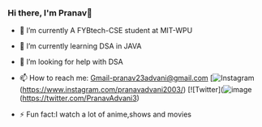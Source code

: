 ### Hi there, I'm Pranav👋


- 🔭 I’m currently A FYBtech-CSE student at MIT-WPU
- 🌱 I’m currently learning DSA in JAVA
- 🤔 I’m looking for help with DSA
- 📫 How to reach me:
Gmail-pranav23advani@gmail.com
[![Instagram](https://user-images.githubusercontent.com/57317761/134804631-ddc7bdea-bafd-496f-98e4-cdb9ce280685.png)(https://www.instagram.com/pranavadvani2003/)
[![Twitter](![image](https://user-images.githubusercontent.com/57317761/134804758-d7dd0359-0a73-4d31-8498-6bdf7596667f.png)(https://twitter.com/PranavAdvani3)

- ⚡ Fun fact:I watch a lot of anime,shows and movies

